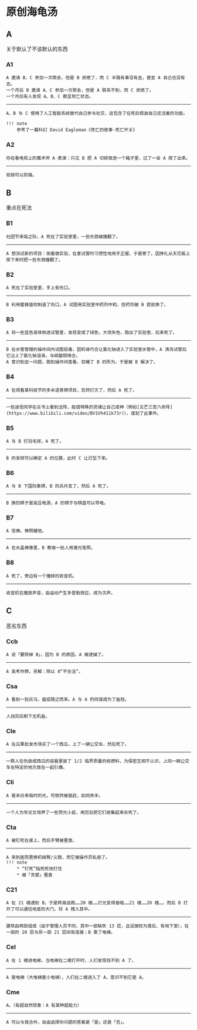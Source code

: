 # 原创海龟汤
## A
关于默认了不该默认的东西

### A1
```hide "汤面"
A 邀请 B、C 参加一次聚会，但是 B 拒绝了，而 C 半路有事没有去，甚至 A 自己也没有去。
一个月后 B 邀请 A、C 参加一次聚会，但是 A 联系不到，而 C 拒绝了。
一个月后有人发现 A、B、C 都呈死亡状态。
```

---

```hide "汤底"
A、B 与 C 使用了人工智能系统替代自己参与社交，这包含了在死后假装自己还活着的功能。

!!! note
    参考了一篇科幻 David Eagleman《死亡的故事·死亡开关》
```

### A2
```hide "汤面"
你在看电视上的魔术师 A 表演：只见 B 把 A 切碎放进一个箱子里，过了一会 A 爬了出来。
```

---

```hide "汤底"
视频可以剪辑。
```

## B
重点在死法

### B1
```hide "汤面"
社团节来临之际，A 死在了实验室里，一些东西被撞翻了。
```

---

```hide "汤底"
A 想测试新的项目：倒着做实验，在拿试管时习惯性地用手正握，于是寄了。因挣扎从天花板上摔下来时把一些东西撞翻了。
```

### B2
```hide "汤面"
A 死在了实验室里，手上有伤口。
```

---

```hide "汤底"
B 利用蜜蜂蛰咬制造了伤口，A 试图用实验室中药剂中和，但药剂被 B 提前换了。
```

### B3
```hide "汤面"
A 将一些蓝色液体倒进试管里，发现变成了绿色，大惊失色，跑出了实验室，后来死了。
```

---

```hide "汤底"
B 在水管管理的操作间内试图投毒，因机缘巧合让氯化钠进入了实验室水管中，A 清洗试管后它沾上了氯化钠溶液，与硫酸铜络合。
A 意识到这一问题，跑到操作间查看，目睹了 B 的所为，于是被 B 解决了。
```

### B4
```hide "汤面"
A 在观看某科技节的多米诺骨牌项目，忽然灯灭了，然后 A 死了。
```

---

```hide "汤底"
一些迷信同学在古书上看到法阵，能借特殊的灵魂让自己成神（例如[五芒三宫八命阵](https://www.bilibili.com/video/BV1Vh411k73r)），谋划了此事件。
```

### B5
```hide "汤面"
A 与 B 打羽毛球，A 死了。
```

---

```hide "汤底"
B 的发球可以确定 A 的位置，此时 C 让灯坠下来。
```

### B6
```hide "汤面"
A 与 B 下国际象棋，B 的兵升变了，然后 A 死了。
```

---

```hide "汤底"
B 换的棋子是高压电源，A 的棋子与棋盘可以导电。
```

### B7
```hide "汤面"
A 信佛。佛照耀他。
```

---

```hide "汤底"
A 在水晶佛像里，B 教唆一批人用激光笔照。
```

### B8
```hide "汤面"
A 死了，旁边有一个撞碎的收音机。
```

---

```hide "汤底"
收音机在播放声音，由运动产生多普勒效应，成为次声。
```

## C
恶劣东西

### Ccb
```hide "汤面"
A 说「要除掉 B」，因为 B 的原因，A 被逮捕了。
```

---

```hide "汤底"
A 高考作弊。另解：除以 0“不合法”。
```

### Csa
```hide "汤面"
A 看到一批灰马，瘟疫随之而来。A 与 A 的同谋成为了盐柱。
```

---

```hide "汤底"
人烧完后剩下无机盐。
```

### Cle
```hide "汤面"
A 在瓜果批发市场买了一个西瓜，上了一辆公交车，然后死了。
```

---

```hide "汤底"
一群人在伪装成西瓜的容器里装了 1/2 临界质量的核燃料，为保密互相不认识，上同一辆公交车在特定的地方放在一起引爆。
```

### Cli
```hide "汤面"
A 是末日来临时的光，可依然被驱赶，如同羔羊。
```

---

```hide "汤底"
一个人为写论文培养了一些荧光小鼠，用完后把它们收集起来杀死了。
```

### Cta
```hide "汤面"
A 被钉死在桌上，而后手臂被蚕食。
```

---

```hide "汤底"
A 来到医院更换机械臂/义肢，而它被操作员私吞了。
!!! note
    * “钉死”指死死地钉住
    * 被「贪婪」蚕食
```

### C21
```hide "汤面"
A 在 21 楼遇到 B，于是转身逃跑……20 楼……灯光变得昏暗……21 楼……20 楼…… 而后 B 打开了可以通往地底的大门，将 A 拽入其中。
```
---

```hide "汤底"
建筑由两部组成（由于管理人员不同，其中一部缺失 13 层，且设施较为落后、有地下室），在一部的 20 层与另一部 21 层间有连接；B 乘了电梯。
```

### Cel
```hide "汤面"
A 在 1 楼进电梯，当电梯在二楼打开时，人们发现找不到 A 了。
```
---

```hide "汤底"
A 是电梯（大电梯套小电梯），人们在二楼进入了 A，意识不到它是 A。
```

### Cme
```hide "汤面"
A。（有超自然现象：A 有某种超能力）
```

---

```hide "汤底"
A 可以与我合作，自由选择你问题的答案是「是」还是「否」。
```
